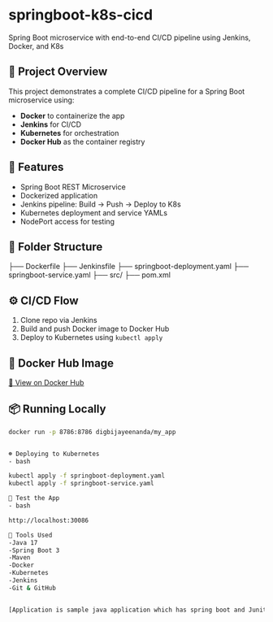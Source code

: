 # springboot-k8s-cicd
Spring Boot microservice with end-to-end CI/CD pipeline using Jenkins, Docker, and K8s

## 📌 Project Overview
This project demonstrates a complete CI/CD pipeline for a Spring Boot microservice using:
- **Docker** to containerize the app
- **Jenkins** for CI/CD
- **Kubernetes** for orchestration
- **Docker Hub** as the container registry

## 🚀 Features
- Spring Boot REST Microservice
- Dockerized application
- Jenkins pipeline: Build → Push → Deploy to K8s
- Kubernetes deployment and service YAMLs
- NodePort access for testing

## 🧱 Folder Structure

├── Dockerfile
├── Jenkinsfile
├── springboot-deployment.yaml
├── springboot-service.yaml
├── src/
├── pom.xml


## ⚙️ CI/CD Flow
1. Clone repo via Jenkins
2. Build and push Docker image to Docker Hub
3. Deploy to Kubernetes using `kubectl apply`

## 🐳 Docker Hub Image
[🔗 View on Docker Hub](https://hub.docker.com/r/digbijayeenanda/my_app)

## 📦 Running Locally
```bash
docker run -p 8786:8786 digbijayeenanda/my_app


☸️ Deploying to Kubernetes
- bash

kubectl apply -f springboot-deployment.yaml
kubectl apply -f springboot-service.yaml

🧪 Test the App
- bash

http://localhost:30086

🧰 Tools Used
-Java 17
-Spring Boot 3
-Maven
-Docker
-Kubernetes
-Jenkins
-Git & GitHub


[Application is sample java application which has spring boot and Junit tests for one microservice.]

